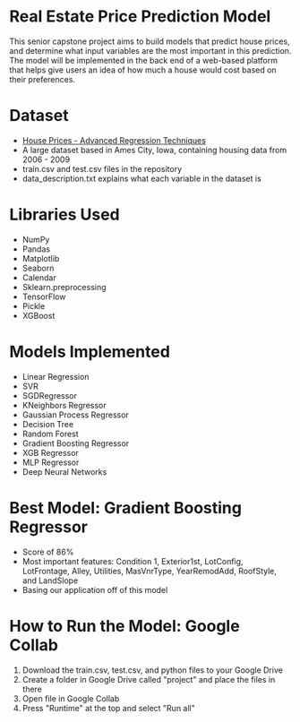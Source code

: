 # Real Estate Price Prediction Model
This senior capstone project aims to build models that predict house prices, and determine what input variables are the most important in this prediction. The model will be implemented in the back end of a web-based platform that helps give users an idea of how much a house would cost based on their preferences.

# Dataset
- [House Prices - Advanced Regression Techniques](https://www.kaggle.com/c/house-prices-advanced-regression-techniques)
- A large dataset based in Ames City, Iowa, containing housing data from 2006 - 2009
- train.csv and test.csv files in the repository
- data_description.txt explains what each variable in the dataset is

# Libraries Used
- NumPy
- Pandas
- Matplotlib
- Seaborn
- Calendar
- Sklearn.preprocessing
- TensorFlow
- Pickle
- XGBoost

# Models Implemented
- Linear Regression
- SVR
- SGDRegressor
- KNeighbors Regressor
- Gaussian Process Regressor
- Decision Tree
- Random Forest
- Gradient Boosting Regressor
- XGB Regressor
- MLP Regressor
- Deep Neural Networks

# Best Model: Gradient Boosting Regressor
- Score of 86%
- Most important features: Condition 1, Exterior1st, LotConfig, LotFrontage, Alley, Utilities, MasVnrType, YearRemodAdd, RoofStyle, and LandSlope
- Basing our application off of this model

# How to Run the Model: Google Collab
1. Download the train.csv, test.csv, and python files to your Google Drive
2. Create a folder in Google Drive called "project" and place the files in there
3. Open file in Google Collab
4. Press "Runtime" at the top and select "Run all"



